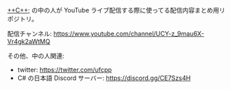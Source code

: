 [++C++;](https://ufcpp.net/) の中の人が YouTube ライブ配信する際に使ってる配信内容まとめ用リポジトリ。

配信チャンネル: https://www.youtube.com/channel/UCY-z_9mau6X-Vr4gk2aWtMQ

その他、中の人関連:

- twitter: https://twitter.com/ufcpp
- C# の日本語 Discord サーバー: https://discord.gg/CE7Szs4H

